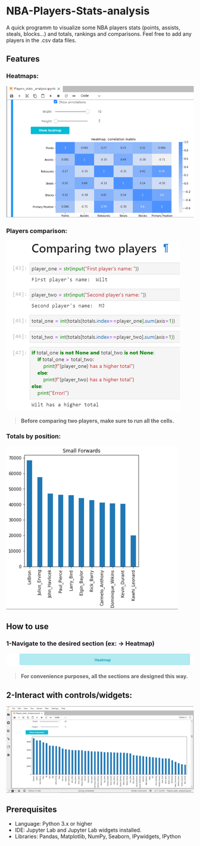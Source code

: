 # NBA-Players-Stats-analysis
A quick programm to visualize some NBA players stats (points, assists, steals, blocks...) and totals, rankings and comparisons. Feel free to add any players in the .csv data files. 

## Features

### Heatmaps:
![Heatmap:](Features/Heatmap.PNG)

### Players comparison:
![Players_comparison:](Features/Players_comparison.PNG)
> **Before comparing two players, make sure to run all the cells.**

### Totals by position:
![Totals_by_position:](Features/Totals_by_position.PNG)

## How to use 

### 1-Navigate to the desired section (ex: -> Heatmap)
![Heatmap_section:](How%20to%20Use/1-Section.PNG)
> **For convenience purposes, all the sections are designed this way.**

## 2-Interact with controls/widgets: 
![Interactions:](How%20to%20Use/2-Interact_with_controls.PNG)


## Prerequisites

- Language: Python 3.x or higher
- IDE: Jupyter Lab and Jupyter Lab widgets installed.
- Libraries: Pandas, Matplotlib, NumPy, Seaborn, IPywidgets, IPython
